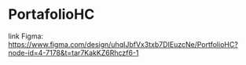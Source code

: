 # PortafolioHC
 
link Figma: 
    https://www.figma.com/design/uhqIJbfVx3txb7DIEuzcNe/PortfolioHC?node-id=4-7178&t=tar7KakKZ6Rhczf6-1